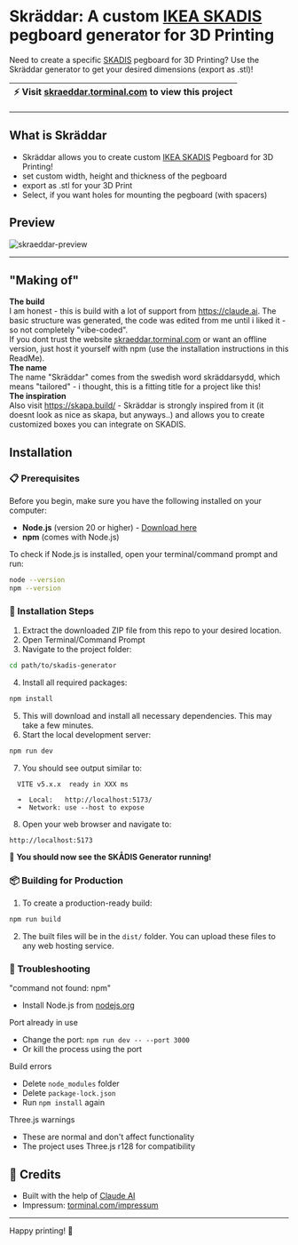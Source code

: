 # Skräddar: A custom [IKEA SKADIS](https://www.ikea.com/de/en/p/skadis-pegboard-white-00320803/) pegboard generator for 3D Printing
Need to create a specific [SKADIS](https://www.ikea.com/de/en/p/skadis-pegboard-white-00320803/) pegboard for 3D Printing? Use the Skräddar generator to get your desired dimensions (export as .stl)!

| :zap:        Visit [skraeddar.torminal.com](https://skraeddar.torminal.com) to view this project  |
|------------------------------------------|

---

## What is Skräddar
* Skräddar allows you to create custom [IKEA SKADIS](https://www.ikea.com/de/en/p/skadis-pegboard-white-00320803/) Pegboard for 3D Printing!
* set custom width, height and thickness of the pegboard
* export as .stl for your 3D Print
* Select, if you want holes for mounting the pegboard (with spacers)

## Preview
![skraeddar-preview](https://github.com/user-attachments/assets/655b3b70-e0e2-4c5a-81fe-cbb70849a18a)

---

## "Making of"
**The build**  
I am honest - this is build with a lot of support from https://claude.ai. The basic structure was generated, the code was edited from me until i liked it - so not completely "vibe-coded".  
If you dont trust the website [skraeddar.torminal.com](https://skraeddar.torminal.com) or want an offline version, just host it yourself with npm (use the installation instructions in this ReadMe).  
**The name**  
The name "Skräddar" comes from the swedish word skräddarsydd, which means "tailored" - i thought, this is a fitting title for a project like this!  
**The inspiration**  
Also visit https://skapa.build/ - Skräddar is strongly inspired from it (it doesnt look as nice as skapa, but anyways..) and allows you to create customized boxes you can integrate on SKADIS.  

## Installation 
### 📋 Prerequisites

Before you begin, make sure you have the following installed on your computer:

- **Node.js** (version 20 or higher) - [Download here](https://nodejs.org/)
- **npm** (comes with Node.js)

To check if Node.js is installed, open your terminal/command prompt and run:
```bash
node --version
npm --version
```

### 🚀 Installation Steps

1. Extract the downloaded ZIP file from this repo to your desired location.
2. Open Terminal/Command Prompt
3. Navigate to the project folder:  
```bash
cd path/to/skadis-generator
```
4. Install all required packages:  
```bash
npm install
```
5. This will download and install all necessary dependencies. This may take a few minutes.  
6. Start the local development server:  
```bash
npm run dev
```
7. You should see output similar to:  
```
  VITE v5.x.x  ready in XXX ms

  ➜  Local:   http://localhost:5173/
  ➜  Network: use --host to expose
```
8. Open your web browser and navigate to:  
```
http://localhost:5173
```

🎉 **You should now see the SKÅDIS Generator running!**  

### 📦 Building for Production  
1. To create a production-ready build:  
```bash
npm run build
```
2. The built files will be in the `dist/` folder. You can upload these files to any web hosting service.  

### 🐛 Troubleshooting  

"command not found: npm"  
- Install Node.js from [nodejs.org](https://nodejs.org/)

Port already in use  
- Change the port: `npm run dev -- --port 3000`  
- Or kill the process using the port

Build errors  
- Delete `node_modules` folder  
- Delete `package-lock.json`  
- Run `npm install` again

Three.js warnings  
- These are normal and don't affect functionality  
- The project uses Three.js r128 for compatibility  

## 🤝 Credits  

- Built with the help of [Claude AI](https://claude.ai)
- Impressum: [torminal.com/impressum](https://torminal.com/impressum/)

---

Happy printing! 🎉
